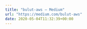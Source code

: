 ```yaml
---
title: "bulut-aws – Medium"
url: "https://medium.com/bulut-aws"
date: 2020-05-04T11:32:39+00:00
---
```


